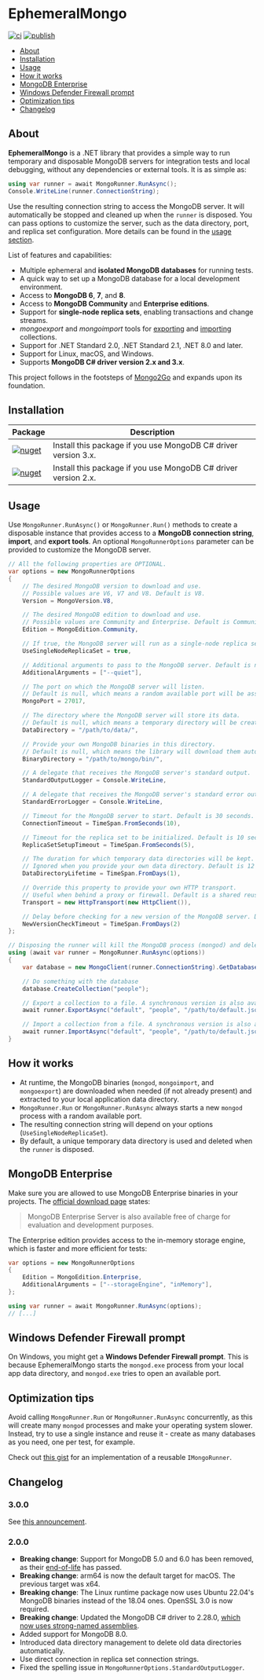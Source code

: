 <!-- omit from toc -->
# EphemeralMongo

[![ci](https://img.shields.io/github/actions/workflow/status/asimmon/ephemeral-mongo/ci.yml?logo=github&label=ci)](https://github.com/asimmon/ephemeral-mongo/actions/workflows/ci.yml) [![publish](https://img.shields.io/github/actions/workflow/status/asimmon/ephemeral-mongo/release.yml?logo=github&label=release)](https://github.com/asimmon/ephemeral-mongo/actions/workflows/release.yml)

- [About](#about)
- [Installation](#installation)
- [Usage](#usage)
- [How it works](#how-it-works)
- [MongoDB Enterprise](#mongodb-enterprise)
- [Windows Defender Firewall prompt](#windows-defender-firewall-prompt)
- [Optimization tips](#optimization-tips)
- [Changelog](#changelog)

## About

**EphemeralMongo** is a .NET library that provides a simple way to run temporary and disposable MongoDB servers for integration tests and local debugging, without any dependencies or external tools. It is as simple as:

```csharp
using var runner = await MongoRunner.RunAsync();
Console.WriteLine(runner.ConnectionString);
```

Use the resulting connection string to access the MongoDB server. It will automatically be stopped and cleaned up when the `runner` is disposed. You can pass options to customize the server, such as the data directory, port, and replica set configuration. More details can be found in the [usage section](#usage).

List of features and capabilities:

- Multiple ephemeral and **isolated MongoDB databases** for running tests.
- A quick way to set up a MongoDB database for a local development environment.
- Access to **MongoDB 6**, **7**, and **8**.
- Access to **MongoDB Community** and **Enterprise editions**.
- Support for **single-node replica sets**, enabling transactions and change streams.
- _mongoexport_ and _mongoimport_ tools for [exporting](https://www.mongodb.com/docs/database-tools/mongoexport/) and [importing](https://docs.mongodb.com/database-tools/mongoimport/) collections.
- Support for .NET Standard 2.0, .NET Standard 2.1, .NET 8.0 and later.
- Support for Linux, macOS, and Windows.
- Supports **MongoDB C# driver version 2.x and 3.x**.

This project follows in the footsteps of [Mongo2Go](https://github.com/Mongo2Go/Mongo2Go) and expands upon its foundation.

## Installation

| Package | Description |
| --- | --- |
| [![nuget](https://img.shields.io/nuget/v/EphemeralMongo.svg?logo=nuget)](https://www.nuget.org/packages/EphemeralMongo/) | Install this package if you use MongoDB C# driver version 3.x. |
| [![nuget](https://img.shields.io/nuget/v/EphemeralMongo.v2.svg?logo=nuget)](https://www.nuget.org/packages/EphemeralMongo.v2/) | Install this package if you use MongoDB C# driver version 2.x. |

## Usage

Use `MongoRunner.RunAsync()` or `MongoRunner.Run()` methods to create a disposable instance that provides access to a **MongoDB connection string**, **import**, and **export tools**. An optional `MongoRunnerOptions` parameter can be provided to customize the MongoDB server.

```csharp
// All the following properties are OPTIONAL.
var options = new MongoRunnerOptions
{
    // The desired MongoDB version to download and use.
    // Possible values are V6, V7 and V8. Default is V8.
    Version = MongoVersion.V8,

    // The desired MongoDB edition to download and use.
    // Possible values are Community and Enterprise. Default is Community.
    Edition = MongoEdition.Community,

    // If true, the MongoDB server will run as a single-node replica set. Default is false.
    UseSingleNodeReplicaSet = true,

    // Additional arguments to pass to the MongoDB server. Default is null.
    AdditionalArguments = ["--quiet"],

    // The port on which the MongoDB server will listen.
    // Default is null, which means a random available port will be assigned.
    MongoPort = 27017,

    // The directory where the MongoDB server will store its data.
    // Default is null, which means a temporary directory will be created.
    DataDirectory = "/path/to/data/",

    // Provide your own MongoDB binaries in this directory.
    // Default is null, which means the library will download them automatically.
    BinaryDirectory = "/path/to/mongo/bin/",

    // A delegate that receives the MongoDB server's standard output.
    StandardOutputLogger = Console.WriteLine,

    // A delegate that receives the MongoDB server's standard error output.
    StandardErrorLogger = Console.WriteLine,

    // Timeout for the MongoDB server to start. Default is 30 seconds.
    ConnectionTimeout = TimeSpan.FromSeconds(10),

    // Timeout for the replica set to be initialized. Default is 10 seconds.
    ReplicaSetSetupTimeout = TimeSpan.FromSeconds(5),

    // The duration for which temporary data directories will be kept.
    // Ignored when you provide your own data directory. Default is 12 hours.
    DataDirectoryLifetime = TimeSpan.FromDays(1),

    // Override this property to provide your own HTTP transport.
    // Useful when behind a proxy or firewall. Default is a shared reusable instance.
    Transport = new HttpTransport(new HttpClient()),

    // Delay before checking for a new version of the MongoDB server. Default is 1 day.
    NewVersionCheckTimeout = TimeSpan.FromDays(2)
};
```

```csharp
// Disposing the runner will kill the MongoDB process (mongod) and delete the associated data directory
using (await var runner = MongoRunner.RunAsync(options))
{
    var database = new MongoClient(runner.ConnectionString).GetDatabase("default");

    // Do something with the database
    database.CreateCollection("people");

    // Export a collection to a file. A synchronous version is also available.
    await runner.ExportAsync("default", "people", "/path/to/default.json");

    // Import a collection from a file. A synchronous version is also available.
    await runner.ImportAsync("default", "people", "/path/to/default.json");
}
```

## How it works

* At runtime, the MongoDB binaries (`mongod`, `mongoimport`, and `mongoexport`) are downloaded when needed (if not already present) and extracted to your local application data directory.
* `MongoRunner.Run` or `MongoRunner.RunAsync` always starts a new `mongod` process with a random available port.
* The resulting connection string will depend on your options (`UseSingleNodeReplicaSet`).
* By default, a unique temporary data directory is used and deleted when the `runner` is disposed.

## MongoDB Enterprise

Make sure you are allowed to use MongoDB Enterprise binaries in your projects. The [official download page](https://www.mongodb.com/try/download/enterprise) states:

> MongoDB Enterprise Server is also available free of charge for evaluation and development purposes.

The Enterprise edition provides access to the in-memory storage engine, which is faster and more efficient for tests:

```csharp
var options = new MongoRunnerOptions
{
    Edition = MongoEdition.Enterprise,
    AdditionalArguments = ["--storageEngine", "inMemory"],
};

using var runner = await MongoRunner.RunAsync(options);
// [...]
```

## Windows Defender Firewall prompt

On Windows, you might get a **Windows Defender Firewall prompt**.
This is because EphemeralMongo starts the `mongod.exe` process from your local app data directory, and `mongod.exe` tries to open an available port.

## Optimization tips

Avoid calling `MongoRunner.Run` or `MongoRunner.RunAsync` concurrently, as this will create many `mongod` processes and make your operating system slower. Instead, try to use a single instance and reuse it - create as many databases as you need, one per test, for example.

Check out [this gist](https://gist.github.com/asimmon/612b2d54f1a0d2b4e1115590d456e0be) for an implementation of a reusable `IMongoRunner`.

## Changelog

### 3.0.0

See [this announcement](https://github.com/asimmon/ephemeral-mongo/issues/80).

### 2.0.0

- **Breaking change**: Support for MongoDB 5.0 and 6.0 has been removed, as their [end-of-life](https://www.mongodb.com/legal/support-policy/lifecycles) has passed.
- **Breaking change**: arm64 is now the default target for macOS. The previous target was x64.
- **Breaking change**: The Linux runtime package now uses Ubuntu 22.04's MongoDB binaries instead of the 18.04 ones. OpenSSL 3.0 is now required.
- **Breaking change**: Updated the MongoDB C# driver to 2.28.0, [which now uses strong-named assemblies](https://www.mongodb.com/community/forums/t/net-driver-2-28-0-released/289745).
- Added support for MongoDB 8.0.
- Introduced data directory management to delete old data directories automatically.
- Use direct connection in replica set connection strings.
- Fixed the spelling issue in `MongoRunnerOptions.StandardOutputLogger`.
